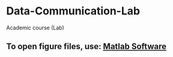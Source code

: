 # Data-Communication-Lab
Academic course (Lab)
<h2>To open figure files, use: <a href="https://www.mathworks.com/products/get-matlab.html?s_tid=gn_getml">Matlab Software</a></h2>
